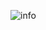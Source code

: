 ![info](https://github-readme-stats.vercel.app/api?username=devilwjp&show_icons=true&count_private=true&hide=prs&theme=default_repocard)

